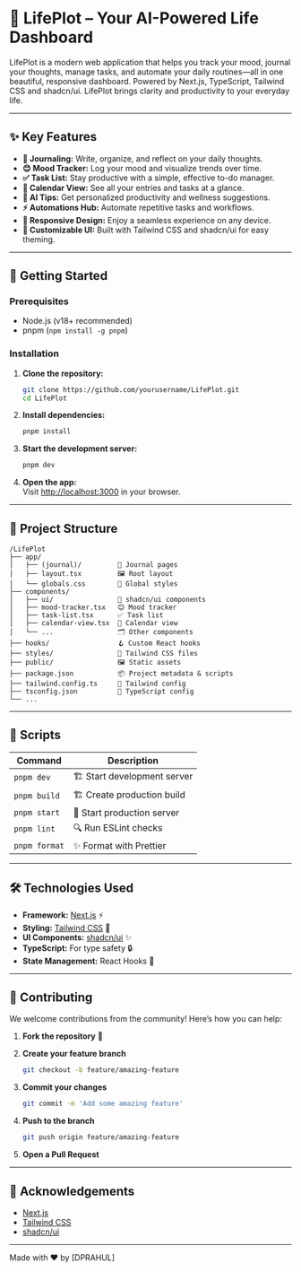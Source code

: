 # 🌱 LifePlot – Your AI-Powered Life Dashboard

LifePlot is a modern web application that helps you track your mood, journal your thoughts, manage tasks, and automate your daily routines—all in one beautiful, responsive dashboard. Powered by Next.js, TypeScript, Tailwind CSS and shadcn/ui. LifePlot brings clarity and productivity to your everyday life.

---

## ✨ Key Features

- **📝 Journaling:** Write, organize, and reflect on your daily thoughts.
- **😊 Mood Tracker:** Log your mood and visualize trends over time.
- **✅ Task List:** Stay productive with a simple, effective to-do manager.
- **📅 Calendar View:** See all your entries and tasks at a glance.
- **🤖 AI Tips:** Get personalized productivity and wellness suggestions.
- **⚡ Automations Hub:** Automate repetitive tasks and workflows.
- **📱 Responsive Design:** Enjoy a seamless experience on any device.
- **🎨 Customizable UI:** Built with Tailwind CSS and shadcn/ui for easy theming.

---

## 🚀 Getting Started

### Prerequisites

- Node.js (v18+ recommended)
- pnpm (`npm install -g pnpm`)

### Installation

1. **Clone the repository:**
   ```bash
   git clone https://github.com/yourusername/LifePlot.git
   cd LifePlot
   ```

2. **Install dependencies:**
   ```bash
   pnpm install
   ```

3. **Start the development server:**
   ```bash
   pnpm dev
   ```

4. **Open the app:**  
   Visit [http://localhost:3000](http://localhost:3000) in your browser.

---

## 📂 Project Structure

```
/LifePlot
├── app/
│   ├── (journal)/         📝 Journal pages
│   ├── layout.tsx         🖼️ Root layout
│   └── globals.css        🎨 Global styles
├── components/
│   ├── ui/                🧩 shadcn/ui components
│   ├── mood-tracker.tsx   😊 Mood tracker
│   ├── task-list.tsx      ✅ Task list
│   ├── calendar-view.tsx  📅 Calendar view
│   └── ...                🗂️ Other components
├── hooks/                 🪝 Custom React hooks
├── styles/                🎨 Tailwind CSS files
├── public/                🖼️ Static assets
├── package.json           📦 Project metadata & scripts
├── tailwind.config.ts     🎨 Tailwind config
├── tsconfig.json          📝 TypeScript config
└── ...
```

---

## 📜 Scripts

| Command         | Description                    |
|-----------------|--------------------------------|
| `pnpm dev`      | 🏗️ Start development server     |
| `pnpm build`    | 🏗️ Create production build      |
| `pnpm start`    | 🚀 Start production server      |
| `pnpm lint`     | 🔍 Run ESLint checks           |
| `pnpm format`   | ✨ Format with Prettier         |

---

## 🛠️ Technologies Used

- **Framework:** [Next.js](https://nextjs.org/) ⚡
- **Styling:** [Tailwind CSS](https://tailwindcss.com/) 🎨
- **UI Components:** [shadcn/ui](https://ui.shadcn.com/) ✨
- **TypeScript:** For type safety 🔒
- **State Management:** React Hooks 🧠

---

## 🤝 Contributing

We welcome contributions from the community! Here’s how you can help:

1. **Fork the repository** 🍴

2. **Create your feature branch**  
   ```bash
   git checkout -b feature/amazing-feature
   ```

3. **Commit your changes**  
   ```bash
   git commit -m 'Add some amazing feature'
   ```

4. **Push to the branch**  
   ```bash
   git push origin feature/amazing-feature
   ```
   
5. **Open a Pull Request**

---

## 🙏 Acknowledgements

- [Next.js](https://nextjs.org/)
- [Tailwind CSS](https://tailwindcss.com/)
- [shadcn/ui](https://ui.shadcn.com/)

---

Made with ❤️ by [DPRAHUL]